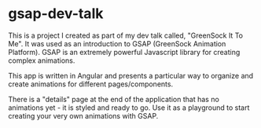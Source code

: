 # gsap-dev-talk
This is a project I created as part of my dev talk called, "GreenSock It To Me". It was used as an introduction to GSAP (GreenSock Animation Platform). GSAP is an extremely powerful Javascript library for creating complex animations.

This app is written in Angular and presents a particular way to organize and create animations for different pages/components.

There is a "details" page at the end of the application that has no animations yet - it is styled and ready to go. Use it as a playground to start creating your very own animations with GSAP.

